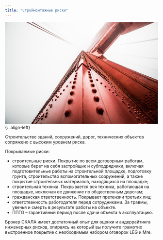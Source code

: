 ```yaml
---
title: "Строймонтажные риски"
---
```


![image-left](/assets/images/reinsurance/build.jpg){: .align-left}


Строительство зданий, сооружений, дорог, технических объектов сопряжено с высоким уровнем риска. 

Покрываемые риски: 
* строительные риски. Покрытие по всем договорным работам, которые берет на себя застройщик и субподрядчики, включая подготовительные работы на строительной площадке, подготовку грунта, строительство вспомогательных сооружений, а также покрытие строительных материалов, находящихся на площадке;
* строительная техника. Покрывается вся техника, работающая на площадке, исключая ее движение по общественным дорогам;
* гражданская ответственность. Покрывает претензии третьих лиц;
* ответственность работодателя перед сотрудниками. За травмы, увечья и смерть в результате работы на объекте.
* ППГО – гарантийный период после сдачи объекта в эксплуатацию.

Брокер СКАЛА имеет достаточный опыт для оценки и андеррайтинга инженерных рисков, опираясь на который вы получите грамотно выстроенное покрытие с необходимым набором оговорок LEG и Mre.
